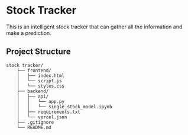 # Stock Tracker
This is an intelligent stock tracker that can gather all the information and make a prediction.

## Project Structure

```plaintext
stock tracker/
    ├── frontend/ 
    │   ├── index.html    
    │   └── script.js    
    │   └── styles.css    
    ├── backend/
    │   ├── api/
    │   │   └── app.py
    │   │   └── single_stock_model.ipynb 
    │   ├── requirements.txt
    │   └── vercel.json
    ├── .gitignore    
    └── README.md
